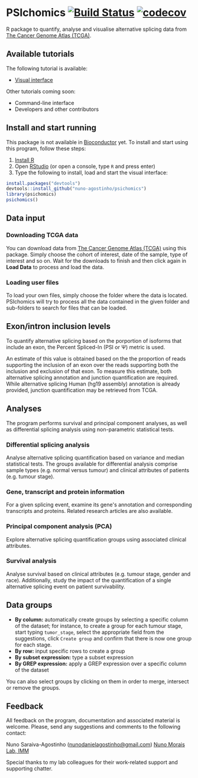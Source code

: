 # PSIchomics [![Build Status](https://travis-ci.com/nuno-agostinho/psichomics.svg?token=WnQvrH4wCa4UkqjJquSq&branch=master)](https://travis-ci.com/nuno-agostinho/psichomics) [![codecov](https://codecov.io/gh/nuno-agostinho/psichomics/branch/master/graph/badge.svg?token=huZOun5jSD)](https://codecov.io/gh/nuno-agostinho/psichomics)
R package to quantify, analyse and visualise alternative splicing data from 
[The Cancer Genome Atlas (TCGA)](https://tcga-data.nci.nih.gov/docs/publications/tcga).

## Available tutorials

The following tutorial is available:

* [Visual interface](http://rpubs.com/nuno-agostinho/psichomics-tutorial-visual)

Other tutorials coming soon:

* Command-line interface
* Developers and other contributors

## Install and start running
This package is not available in [Bioconductor](https://www.bioconductor.org)
yet. To install and start using this program, follow these steps:

1. [Install R](https://www.r-project.org/)
2. Open [RStudio](https://www.rstudio.com/products/rstudio) (or open a console, 
type `R` and press enter)
3. Type the following to install, load and start the visual interface:
```r
install.packages("devtools")
devtools::install_github("nuno-agostinho/psichomics")
library(psichomics)
psichomics()
```

## Data input
### Downloading TCGA data
You can download data from
[The Cancer Genome Atlas (TCGA)](https://tcga-data.nci.nih.gov) using this
package. Simply choose the cohort of interest, date of the sample, type of 
interest and so on. Wait for the downloads to finish and then click again in 
**Load Data** to process and load the data.

### Loading user files
To load your own files, simply choose the folder where the data is located. 
PSIchomics will try to process all the data contained in the given folder and
sub-folders to search for files that can be loaded.

## Exon/intron inclusion levels
To quantify alternative splicing based on the porportion of isoforms that 
include an exon, the Percent Spliced-In (PSI or Ψ) metric is used.

An estimate of this value is obtained based on the the proportion of reads 
supporting the inclusion of an exon over the reads supporting both the inclusion
and exclusion of that exon. To measure this estimate, both alternative splicing 
annotation and junction quantification are required. While alternative splicing 
Human (hg19 assembly) annotation is already provided, junction quantification 
may be retrieved from TCGA.

## Analyses
The program performs survival and principal component analyses, as well as
differential splicing analysis using non-parametric statistical tests.

### Differential splicing analysis
Analyse alternative splicing quantification based on variance and median 
statistical tests. The groups available for differential analysis comprise 
sample types (e.g. normal versus tumour) and clinical attributes of patients 
(e.g. tumour stage).

### Gene, transcript and protein information
For a given splicing event, examine its gene's annotation and corresponding 
transcripts and proteins. Related research articles are also available.

### Principal component analysis (PCA)
Explore alternative splicing quantification groups using associated clinical 
attributes.

### Survival analysis
Analyse survival based on clinical attributes (e.g. tumour stage, gender and
race). Additionally, study the impact of the quantification of a single 
alternative splicing event on patient survivability.

## Data groups

- **By column:** automatically create groups by selecting a specific column of 
the dataset; for instance, to create a group for each tumour stage, start typing
`tumor_stage`, select the appropriate field from the suggestions, click 
`Create group` and confirm that there is now one group for each stage.
- **By row:** input specific rows to create a group
- **By subset expression:** type a subset expression
- **By GREP expression:** apply a GREP expression over a specific column of the 
dataset

You can also select groups by clicking on them in order to merge, intersect or 
remove the groups.

## Feedback
All feedback on the program, documentation and associated material is welcome. 
Please, send any suggestions and comments to the following contact:

Nuno Saraiva-Agostinho (nunodanielagostinho@gmail.com)
<a href="http://imm.medicina.ulisboa.pt/group/compbio/" target="_blank">Nuno Morais Lab, IMM</a>

Special thanks to my lab colleagues for their work-related support and 
supporting chatter.